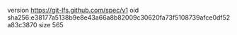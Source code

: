 version https://git-lfs.github.com/spec/v1
oid sha256:e38177a5138b9e8e43a66a8b82009c30620fa73f5108739afce0df52a83c3870
size 565
